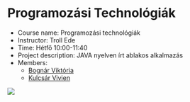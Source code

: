 # Programozási Technológiák

*	Course name: Programozási technológiák
*	Instructor: Troll Ede
*	Time: Hétfő 10:00-11:40
*	Project description: JAVA nyelven írt ablakos alkalmazás
*	Members:
	* <a href="https://github.com/apalosaa4">Bognár Viktória</a>
	* <a href="https://github.com/KulcsarVivi">Kulcsár Vivien</a>



<a href="https://github.com/apalosaa4/ProgTech/graphs/contributors">
  <img src="https://contrib.rocks/image?repo=apalosaa4/ProgTech" />
</a>
